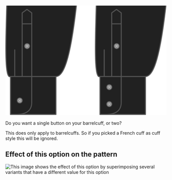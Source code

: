 ![Cuff button rows](cuffbuttonrows.svg)

Do you want a single button on your barrelcuff, or two?

<Note>

This does only apply to barrelcuffs. So if you picked a French cuff as cuff style this will be ignored.

</Note>

## Effect of this option on the pattern

![This image shows the effect of this option by superimposing several variants that have a different value for this option](simone\_cuffbuttonrows\_sample.svg "Effect of this option on the pattern")
